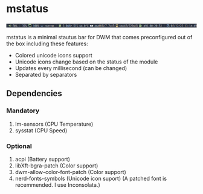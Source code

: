 # mstatus
<img src="example.png">

mstatus is a minimal stautus bar for DWM that comes preconfigured out of the box including these features:
* Colored unicode icons support
* Unicode icons change based on the status of the module
* Updates every millisecond (can be changed)
* Separated by separators

## Dependencies
### Mandatory
1. lm-sensors (CPU Temperature)
1. sysstat (CPU Speed)
### Optional
1. acpi (Battery support)
1. libXft-bgra-patch (Color support)
1. dwm-allow-color-font-patch (Color support) 
1. nerd-fonts-symbols (Unicode icon suport) (A patched font is recemmended. I use Inconsolata.)
